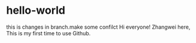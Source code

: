 # hello-world
this is changes in branch.make some confilct
Hi everyone!
Zhangwei here, This is my first time to use Github.

